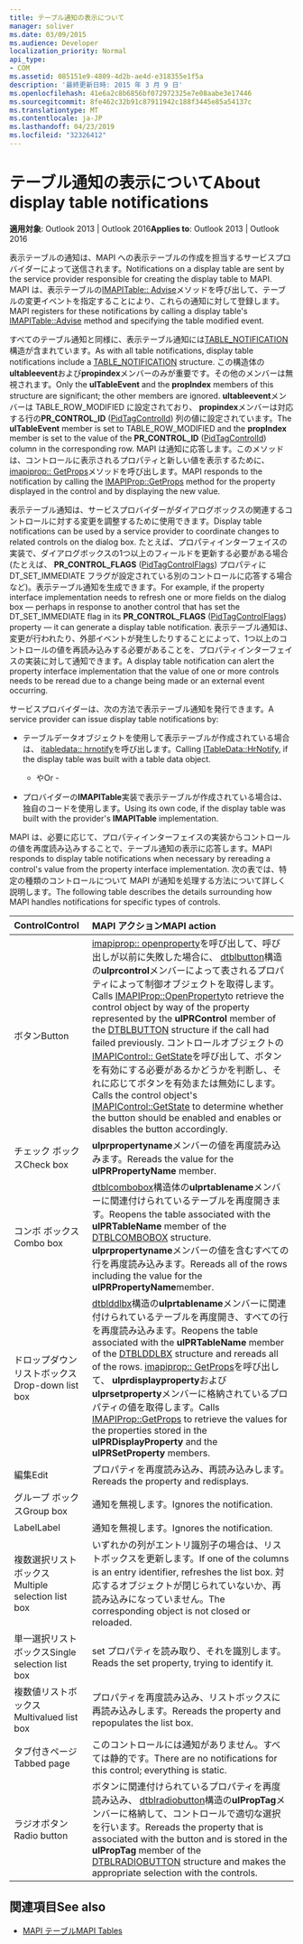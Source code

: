 ```yaml
---
title: テーブル通知の表示について
manager: soliver
ms.date: 03/09/2015
ms.audience: Developer
localization_priority: Normal
api_type:
- COM
ms.assetid: 085151e9-4809-4d2b-ae4d-e318355e1f5a
description: '最終更新日時: 2015 年 3 月 9 日'
ms.openlocfilehash: 41e6a2c8b6856bf072972325e7e08aabe3e17446
ms.sourcegitcommit: 8fe462c32b91c87911942c188f3445e85a54137c
ms.translationtype: MT
ms.contentlocale: ja-JP
ms.lasthandoff: 04/23/2019
ms.locfileid: "32326412"
---
```

# <a name="about-display-table-notifications"></a><span data-ttu-id="93cef-103">テーブル通知の表示について</span><span class="sxs-lookup"><span data-stu-id="93cef-103">About display table notifications</span></span>

<span data-ttu-id="93cef-104">**適用対象**: Outlook 2013 | Outlook 2016</span><span class="sxs-lookup"><span data-stu-id="93cef-104">**Applies to**: Outlook 2013 | Outlook 2016</span></span> 
  
<span data-ttu-id="93cef-105">表示テーブルの通知は、MAPI への表示テーブルの作成を担当するサービスプロバイダーによって送信されます。</span><span class="sxs-lookup"><span data-stu-id="93cef-105">Notifications on a display table are sent by the service provider responsible for creating the display table to MAPI.</span></span> <span data-ttu-id="93cef-106">MAPI は、表示テーブルの[IMAPITable:: Advise](imapitable-advise.md)メソッドを呼び出して、テーブルの変更イベントを指定することにより、これらの通知に対して登録します。</span><span class="sxs-lookup"><span data-stu-id="93cef-106">MAPI registers for these notifications by calling a display table's [IMAPITable::Advise](imapitable-advise.md) method and specifying the table modified event.</span></span> 
  
<span data-ttu-id="93cef-107">すべてのテーブル通知と同様に、表示テーブル通知には[TABLE_NOTIFICATION](table_notification.md)構造が含まれています。</span><span class="sxs-lookup"><span data-stu-id="93cef-107">As with all table notifications, display table notifications include a [TABLE_NOTIFICATION](table_notification.md) structure.</span></span> <span data-ttu-id="93cef-108">この構造体の**ultableevent**および**propindex**メンバーのみが重要です。その他のメンバーは無視されます。</span><span class="sxs-lookup"><span data-stu-id="93cef-108">Only the **ulTableEvent** and the **propIndex** members of this structure are significant; the other members are ignored.</span></span> <span data-ttu-id="93cef-109">**ultableevent**メンバーは TABLE_ROW_MODIFIED に設定されており、 **propindex**メンバーは対応する行の**PR_CONTROL_ID** ([PidTagControlId](pidtagcontrolid-canonical-property.md)) 列の値に設定されています。</span><span class="sxs-lookup"><span data-stu-id="93cef-109">The **ulTableEvent** member is set to TABLE_ROW_MODIFIED and the **propIndex** member is set to the value of the **PR_CONTROL_ID** ([PidTagControlId](pidtagcontrolid-canonical-property.md)) column in the corresponding row.</span></span> <span data-ttu-id="93cef-110">MAPI は通知に応答します。このメソッドは、コントロールに表示されるプロパティと新しい値を表示するために、 [imapiprop:: GetProps](imapiprop-getprops.md)メソッドを呼び出します。</span><span class="sxs-lookup"><span data-stu-id="93cef-110">MAPI responds to the notification by calling the [IMAPIProp::GetProps](imapiprop-getprops.md) method for the property displayed in the control and by displaying the new value.</span></span> 
  
<span data-ttu-id="93cef-111">表示テーブル通知は、サービスプロバイダーがダイアログボックスの関連するコントロールに対する変更を調整するために使用できます。</span><span class="sxs-lookup"><span data-stu-id="93cef-111">Display table notifications can be used by a service provider to coordinate changes to related controls on the dialog box.</span></span> <span data-ttu-id="93cef-112">たとえば、プロパティインターフェイスの実装で、ダイアログボックスの1つ以上のフィールドを更新する必要がある場合 (たとえば、 **PR_CONTROL_FLAGS** ([PidTagControlFlags](pidtagcontrolflags-canonical-property.md)) プロパティに DT_SET_IMMEDIATE フラグが設定されている別のコントロールに応答する場合など)。表示テーブル通知を生成できます。</span><span class="sxs-lookup"><span data-stu-id="93cef-112">For example, if the property interface implementation needs to refresh one or more fields on the dialog box — perhaps in response to another control that has set the DT_SET_IMMEDIATE flag in its **PR_CONTROL_FLAGS** ([PidTagControlFlags](pidtagcontrolflags-canonical-property.md)) property — it can generate a display table notification.</span></span> <span data-ttu-id="93cef-113">表示テーブル通知は、変更が行われたり、外部イベントが発生したりすることによって、1つ以上のコントロールの値を再読み込みする必要があることを、プロパティインターフェイスの実装に対して通知できます。</span><span class="sxs-lookup"><span data-stu-id="93cef-113">A display table notification can alert the property interface implementation that the value of one or more controls needs to be reread due to a change being made or an external event occurring.</span></span> 
  
<span data-ttu-id="93cef-114">サービスプロバイダーは、次の方法で表示テーブル通知を発行できます。</span><span class="sxs-lookup"><span data-stu-id="93cef-114">A service provider can issue display table notifications by:</span></span>
  
- <span data-ttu-id="93cef-115">テーブルデータオブジェクトを使用して表示テーブルが作成されている場合は、 [itabledata:: hrnotify](itabledata-hrnotify.md)を呼び出します。</span><span class="sxs-lookup"><span data-stu-id="93cef-115">Calling [ITableData::HrNotify](itabledata-hrnotify.md), if the display table was built with a table data object.</span></span>
    
    - <span data-ttu-id="93cef-116">や</span><span class="sxs-lookup"><span data-stu-id="93cef-116">Or -</span></span>
    
- <span data-ttu-id="93cef-117">プロバイダーの**IMAPITable**実装で表示テーブルが作成されている場合は、独自のコードを使用します。</span><span class="sxs-lookup"><span data-stu-id="93cef-117">Using its own code, if the display table was built with the provider's **IMAPITable** implementation.</span></span> 
    
<span data-ttu-id="93cef-118">MAPI は、必要に応じて、プロパティインターフェイスの実装からコントロールの値を再度読み込みすることで、テーブル通知の表示に応答します。</span><span class="sxs-lookup"><span data-stu-id="93cef-118">MAPI responds to display table notifications when necessary by rereading a control's value from the property interface implementation.</span></span> <span data-ttu-id="93cef-119">次の表では、特定の種類のコントロールについて MAPI が通知を処理する方法について詳しく説明します。</span><span class="sxs-lookup"><span data-stu-id="93cef-119">The following table describes the details surrounding how MAPI handles notifications for specific types of controls.</span></span>
  
|<span data-ttu-id="93cef-120">**Control**</span><span class="sxs-lookup"><span data-stu-id="93cef-120">**Control**</span></span>|<span data-ttu-id="93cef-121">**MAPI アクション**</span><span class="sxs-lookup"><span data-stu-id="93cef-121">**MAPI action**</span></span>|
|:-----|:-----|
|<span data-ttu-id="93cef-122">ボタン</span><span class="sxs-lookup"><span data-stu-id="93cef-122">Button</span></span>  <br/> |<span data-ttu-id="93cef-123">[imapiprop:: openproperty](imapiprop-openproperty.md)を呼び出して、呼び出しが以前に失敗した場合に、 [dtblbutton](dtblbutton.md)構造の**ulprcontrol**メンバーによって表されるプロパティによって制御オブジェクトを取得します。</span><span class="sxs-lookup"><span data-stu-id="93cef-123">Calls [IMAPIProp::OpenProperty](imapiprop-openproperty.md)to retrieve the control object by way of the property represented by the **ulPRControl** member of the [DTBLBUTTON](dtblbutton.md) structure if the call had failed previously.</span></span> <span data-ttu-id="93cef-124">コントロールオブジェクトの[IMAPIControl:: GetState](imapicontrol-getstate.md)を呼び出して、ボタンを有効にする必要があるかどうかを判断し、それに応じてボタンを有効または無効にします。</span><span class="sxs-lookup"><span data-stu-id="93cef-124">Calls the control object's [IMAPIControl::GetState](imapicontrol-getstate.md) to determine whether the button should be enabled and enables or disables the button accordingly.</span></span>  <br/> |
|<span data-ttu-id="93cef-125">チェック ボックス</span><span class="sxs-lookup"><span data-stu-id="93cef-125">Check box</span></span>  <br/> |<span data-ttu-id="93cef-126">**ulprpropertyname**メンバーの値を再度読み込みます。</span><span class="sxs-lookup"><span data-stu-id="93cef-126">Rereads the value for the **ulPRPropertyName** member.</span></span>  <br/> |
|<span data-ttu-id="93cef-127">コンボ ボックス</span><span class="sxs-lookup"><span data-stu-id="93cef-127">Combo box</span></span>  <br/> |<span data-ttu-id="93cef-128">[dtblcombobox](dtblcombobox.md)構造体の**ulprtablename**メンバーに関連付けられているテーブルを再度開きます。</span><span class="sxs-lookup"><span data-stu-id="93cef-128">Reopens the table associated with the **ulPRTableName** member of the [DTBLCOMBOBOX](dtblcombobox.md) structure.</span></span> <span data-ttu-id="93cef-129">**ulprpropertyname**メンバーの値を含むすべての行を再度読み込みます。</span><span class="sxs-lookup"><span data-stu-id="93cef-129">Rereads all of the rows including the value for the **ulPRPropertyName**member.</span></span>  <br/> |
|<span data-ttu-id="93cef-130">ドロップダウンリストボックス</span><span class="sxs-lookup"><span data-stu-id="93cef-130">Drop-down list box</span></span>  <br/> |<span data-ttu-id="93cef-131">[dtblddlbx](dtblddlbx.md)構造の**ulprtablename**メンバーに関連付けられているテーブルを再度開き、すべての行を再度読み込みます。</span><span class="sxs-lookup"><span data-stu-id="93cef-131">Reopens the table associated with the **ulPRTableName** member of the [DTBLDDLBX](dtblddlbx.md) structure and rereads all of the rows.</span></span> <span data-ttu-id="93cef-132">[imapiprop:: GetProps](imapiprop-getprops.md)を呼び出して、 **ulprdisplayproperty**および**ulprsetproperty**メンバーに格納されているプロパティの値を取得します。</span><span class="sxs-lookup"><span data-stu-id="93cef-132">Calls [IMAPIProp::GetProps](imapiprop-getprops.md) to retrieve the values for the properties stored in the **ulPRDisplayProperty** and the **ulPRSetProperty** members.</span></span>  <br/> |
|<span data-ttu-id="93cef-133">編集</span><span class="sxs-lookup"><span data-stu-id="93cef-133">Edit</span></span>  <br/> |<span data-ttu-id="93cef-134">プロパティを再度読み込み、再読み込みします。</span><span class="sxs-lookup"><span data-stu-id="93cef-134">Rereads the property and redisplays.</span></span>  <br/> |
|<span data-ttu-id="93cef-135">グループ ボックス</span><span class="sxs-lookup"><span data-stu-id="93cef-135">Group box</span></span>  <br/> |<span data-ttu-id="93cef-136">通知を無視します。</span><span class="sxs-lookup"><span data-stu-id="93cef-136">Ignores the notification.</span></span>  <br/> |
|<span data-ttu-id="93cef-137">Label</span><span class="sxs-lookup"><span data-stu-id="93cef-137">Label</span></span>  <br/> |<span data-ttu-id="93cef-138">通知を無視します。</span><span class="sxs-lookup"><span data-stu-id="93cef-138">Ignores the notification.</span></span>  <br/> |
|<span data-ttu-id="93cef-139">複数選択リストボックス</span><span class="sxs-lookup"><span data-stu-id="93cef-139">Multiple selection list box</span></span>  <br/> |<span data-ttu-id="93cef-140">いずれかの列がエントリ識別子の場合は、リストボックスを更新します。</span><span class="sxs-lookup"><span data-stu-id="93cef-140">If one of the columns is an entry identifier, refreshes the list box.</span></span> <span data-ttu-id="93cef-141">対応するオブジェクトが閉じられていないか、再読み込みになっていません。</span><span class="sxs-lookup"><span data-stu-id="93cef-141">The corresponding object is not closed or reloaded.</span></span>  <br/> |
|<span data-ttu-id="93cef-142">単一選択リストボックス</span><span class="sxs-lookup"><span data-stu-id="93cef-142">Single selection list box</span></span>  <br/> |<span data-ttu-id="93cef-143">set プロパティを読み取り、それを識別します。</span><span class="sxs-lookup"><span data-stu-id="93cef-143">Reads the set property, trying to identify it.</span></span>  <br/> |
|<span data-ttu-id="93cef-144">複数値リストボックス</span><span class="sxs-lookup"><span data-stu-id="93cef-144">Multivalued list box</span></span>  <br/> |<span data-ttu-id="93cef-145">プロパティを再度読み込み、リストボックスに再読み込みします。</span><span class="sxs-lookup"><span data-stu-id="93cef-145">Rereads the property and repopulates the list box.</span></span>  <br/> |
|<span data-ttu-id="93cef-146">タブ付きページ</span><span class="sxs-lookup"><span data-stu-id="93cef-146">Tabbed page</span></span>  <br/> |<span data-ttu-id="93cef-147">このコントロールには通知がありません。すべては静的です。</span><span class="sxs-lookup"><span data-stu-id="93cef-147">There are no notifications for this control; everything is static.</span></span>  <br/> |
|<span data-ttu-id="93cef-148">ラジオボタン</span><span class="sxs-lookup"><span data-stu-id="93cef-148">Radio button</span></span>  <br/> |<span data-ttu-id="93cef-149">ボタンに関連付けられているプロパティを再度読み込み、 [dtblradiobutton](dtblradiobutton.md)構造の**ulPropTag**メンバーに格納して、コントロールで適切な選択を行います。</span><span class="sxs-lookup"><span data-stu-id="93cef-149">Rereads the property that is associated with the button and is stored in the **ulPropTag** member of the [DTBLRADIOBUTTON](dtblradiobutton.md) structure and makes the appropriate selection with the controls.</span></span>  <br/> |
   
## <a name="see-also"></a><span data-ttu-id="93cef-150">関連項目</span><span class="sxs-lookup"><span data-stu-id="93cef-150">See also</span></span>

- [<span data-ttu-id="93cef-151">MAPI テーブル</span><span class="sxs-lookup"><span data-stu-id="93cef-151">MAPI Tables</span></span>](mapi-tables.md)

